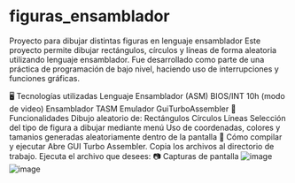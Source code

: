 # figuras_ensamblador
Proyecto para dibujar distintas figuras en lenguaje ensamblador
Este proyecto permite dibujar rectángulos, círculos y líneas de forma aleatoria utilizando lenguaje ensamblador. Fue desarrollado como parte de una práctica de programación de bajo nivel, haciendo uso de interrupciones y funciones gráficas.

🖥️ Tecnologías utilizadas
Lenguaje Ensamblador (ASM)
BIOS/INT 10h (modo de video)
Ensamblador TASM
Emulador GuiTurboAssembler
🚀 Funcionalidades
Dibujo aleatorio de:
Rectángulos
Círculos
Líneas
Selección del tipo de figura a dibujar mediante menú
Uso de coordenadas, colores y tamanios generadas aleatoriamente dentro de la pantalla
🔧 Cómo compilar y ejecutar
Abre GUI Turbo Assembler.
Copia los archivos al directorio de trabajo.
Ejecuta el archivo que desees:
📷 Capturas de pantalla
![image](https://github.com/user-attachments/assets/4bd38989-2e50-4a10-af0e-d349876577ae)
![image](https://github.com/user-attachments/assets/37595cc8-2daf-47eb-a3a6-e383e1d65e82)

